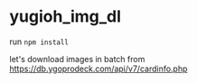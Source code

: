 # yugioh_img_dl

run `npm install`

let's download images in batch from
https://db.ygoprodeck.com/api/v7/cardinfo.php
